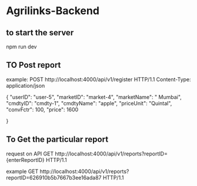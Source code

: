 # Agrilinks-Backend

## to start the server
npm run dev



## TO Post report 

example:
POST http://localhost:4000/api/v1/register HTTP/1.1
Content-Type: application/json

{
         "userID": "user-5",
      "marketID": "market-4",
      "marketName": " Mumbai",
      "cmdtyID": "cmdty-1",
      "cmdtyName": "apple",
      "priceUnit": "Quintal",
      "convFctr": 100,
      "price": 1600


}

## To Get the particular report
request on API
GET http://localhost:4000/api/v1/reports?reportID={enterReportID} HTTP/1.1


example
GET http://localhost:4000/api/v1/reports?reportID=626910b5b7667b3ee16ada87 HTTP/1.1






